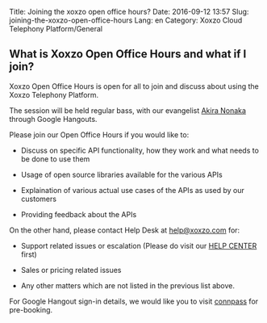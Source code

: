 Title: Joining the xoxzo open office hours?
Date: 2016-09-12 13:57
Slug: joining-the-xoxzo-open-office-hours
Lang: en
Category: Xoxzo Cloud Telephony Platform/General

## What is Xoxzo Open Office Hours and what if I join?

Xoxzo Open Office Hours is open for all to join and discuss about using the Xoxzo Telephony Platform. 

The session will be held regular bass, with our evangelist [Akira Nonaka](https://info.xoxzo.com/en/aboutus/) through Google Hangouts.

Please join our Open Office Hours if you would like to:

* Discuss on specific API functionality, how they work and what needs to be done to use them

* Usage of open source libraries available for the various APIs

* Explaination of various actual use cases of the APIs as used by our customers

* Providing feedback about the APIs 

On the other hand, please contact Help Desk at help@xoxzo.com for:

* Support related issues or escalation (Please do visit our [HELP CENTER](https://help.xoxzo.com/en/) first)

* Sales or pricing related issues

* Any other matters which are not listed in the previous list above.

For Google Hangout sign-in details, we would like you to visit [connpass](https://xoxzo.connpass.com/event/37046/) for pre-booking.